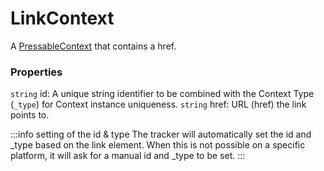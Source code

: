 # LinkContext
A [PressableContext](/taxonomy/reference/location-contexts/PressableContext) that contains a href.

### Properties
`string` id: A unique string identifier to be combined with the Context Type (`_type`) 
for Context instance uniqueness.
`string` href: URL (href) the link points to.

:::info setting of the id & type
The tracker will automatically set the id and _type based on the link element. When this is not possible on a specific platform, it will ask for a manual id and _type to be set.
:::
